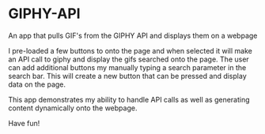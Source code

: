 # GIPHY-API
An app that pulls GIF's from the GIPHY API and displays them on a webpage

I pre-loaded a few buttons to onto the page and when selected it will make an API call to giphy and display the gifs searched onto the page. The user can add additional buttons my manually typing a search parameter in the search bar. This will create a new button that can be pressed and display data on the page.

This app demonstrates my ability to handle API calls as well as generating content dynamically onto the webpage.

Have fun!

